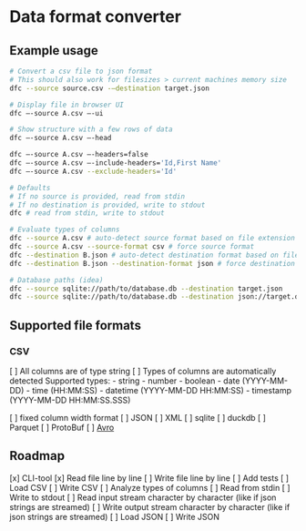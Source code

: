 # Data format converter

## Example usage

```sh
# Convert a csv file to json format
# This should also work for filesizes > current machines memory size
dfc --source source.csv -–destination target.json

# Display file in browser UI
dfc –-source A.csv –-ui

# Show structure with a few rows of data 
dfc –-source A.csv –-head

dfc –-source A.csv –-headers=false
dfc –-source A.csv –-include-headers='Id,First Name'
dfc –-source A.csv --exclude-headers='Id'

# Defaults
# If no source is provided, read from stdin
# If no destination is provided, write to stdout
dfc # read from stdin, write to stdout

# Evaluate types of columns
dfc --source A.csv # auto-detect source format based on file extension
dfc --source A.csv --source-format csv # force source format
dfc --destination B.json # auto-detect destination format based on file extension
dfc --destination B.json --destination-format json # force destination format

# Database paths (idea)
dfc --source sqlite://path/to/database.db --destination target.json
dfc --source sqlite://path/to/database.db --destination json://target.dump
```

## Supported file formats

### CSV

[ ] All columns are of type string
[ ] Types of columns are automatically detected
    Supported types:
    - string
    - number
    - boolean
    - date (YYYY-MM-DD)
    - time (HH:MM:SS)
    - datetime (YYYY-MM-DD HH:MM:SS)
    - timestamp (YYYY-MM-DD HH:MM:SS.SSS)

[ ] fixed column width format
[ ] JSON
[ ] XML
[ ] sqlite
[ ] duckdb
[ ] Parquet
[ ] ProtoBuf
[ ] [Avro](https://avro.apache.org/)

## Roadmap

[x] CLI-tool
[x] Read file line by line
[ ] Write file line by line
[ ] Add tests
[ ] Load CSV
[ ] Write CSV
[ ] Analyze types of columns
[ ] Read from stdin
[ ] Write to stdout
[ ] Read input stream character by character (like if json strings are streamed)
[ ] Write output stream character by character (like if json strings are streamed)
[ ] Load JSON
[ ] Write JSON
